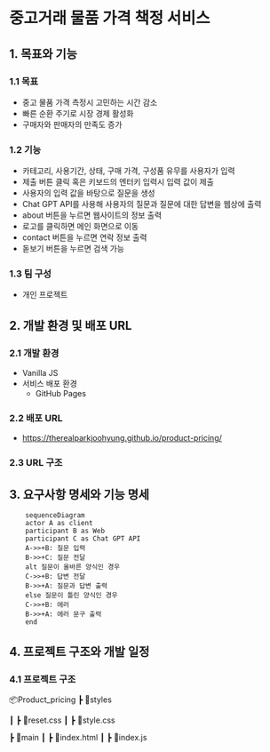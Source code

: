 # 중고거래 물품 가격 책정 서비스 
## 1. 목표와 기능 
### 1.1 목표
- 중고 물품 가격 측정시 고민하는 시간 감소
- 빠른 순환 주기로 시장 경제 활성화
- 구매자와 판매자의 만족도 증가

### 1.2 기능
- 카테고리, 사용기간, 상태, 구매 가격, 구성품 유무를 사용자가 입력
- 제출 버튼 클릭 혹은 키보드의 엔터키 입력시 입력 값이 제출
- 사용자의 입력 값을 바탕으로 질문을 생성
- Chat GPT API를 사용해 사용자의 질문과 질문에 대한 답변을 웹상에 출력
- about 버튼을 누르면 웹사이트의 정보 출력
- 로고를 클릭하면 메인 화면으로 이동
- contact 버튼을 누르면 연락 정보 출력
- 돋보기 버튼을 누르면 검색 가능 

### 1.3 팀 구성
- 개인 프로젝트

## 2. 개발 환경 및 배포 URL
### 2.1 개발 환경
- Vanilla JS
- 서비스 배포 환경
  - GitHub Pages

### 2.2 배포 URL
- https://therealparkjoohyung.github.io/product-pricing/

### 2.3 URL 구조

## 3. 요구사항 명세와 기능 명세 
```mermaid
    sequenceDiagram
    actor A as client
    participant B as Web
    participant C as Chat GPT API
    A->>+B: 질문 입력
    B->>+C: 질문 전달
    alt 질문이 올바른 양식인 경우 
    C->>+B: 답변 전달
    B->>+A: 질문과 답변 출력
    else 질문이 틀린 양식인 경우
    C->>+B: 에러
    B->>+A: 에러 문구 출력
    end
```

## 4. 프로젝트 구조와 개발 일정
### 4.1 프로젝트 구조 
📦Product_pricing
┣ 📂styles

┃ ┣ 📜reset.css
┃ ┣ 📜style.css

┣ 📂main
┃ ┣ 📜index.html
┃ ┣ 📜index.js
